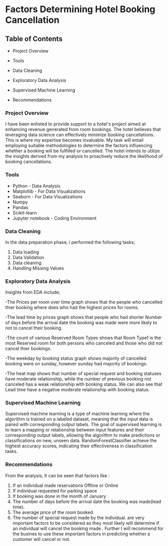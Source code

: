 # Factors Determining Hotel Booking Cancellation

## Table of Contents
  - Project Overview

  - Tools

  - Data Cleaning
    
  - Exploratory Data Analysis

  - Supervised Machine Learning

  - Recommendations

### Project Overview
I have been enlisted to provide support to a hotel's project aimed at enhancing revenue generated from room bookings. The hotel believes that leveraging data science can effectively minimize booking cancellations. This is where my expertise becomes invaluable.
My task will entail employing suitable methodologies to determine the factors influencing whether a booking will be fulfilled or cancelled. The hotel intends to utilize the insights derived from my analysis to proactively reduce the likelihood of booking cancellations.

### Tools
 - Python - Data Analysis
 - Matplotlib - For Data Visualizations
 - Seaborn - For Data Visualizations
 - Numpy
 - Pandas
 - Scikit-learn
 - Jupyter notebook - Coding Environment 

### Data Cleaning
In the data preparation phase, i performed the following tasks;

1. Data loading
2. Data Validation
3. Data cleaning
4. Handling Missing Values

### Exploratory Data Analysis
Insights from EDA include;

 -The Prices per room over time graph shows that the people who cancelled thier booking where does who had the highest prices for rooms.
 
 -The lead time by prices graph shows that people who had shorter Number of days before the arrival date the booking was made were more likely to not to cancel their booking.
 
 -The count of various Reserved Room Types shows that Room Type1 is the most Reserved room for both persons who canceled and those who did not cancel thier bookings.
 
 -The weekday by booking status graph shows majority of cancelled booking were on sunday, however sunday had majority of bookings.
 
 -The heat map shows that number of special request and booking statuses have moderate relationship, while the number of previous booking not canceled has a weak relationship with booking status. We can also see that Lead time have a negative moderate relationship with booking status.
 
### Supervised Machine Learning
Supervised machine learning is a type of machine learning where the algorithm is trained on a labeled dataset, meaning that the input data is paired with corresponding output labels. The goal of supervised learning is to learn a mapping or relationship between input features and their corresponding output labels, allowing the algorithm to make predictions or classifications on new, unseen data. RandomForestClassifier achieve the highest accuracy scores, indicating their effectiveness in classification tasks.

### Recommendations
From the analysis, It can be seen that factors like :

 1. If an individual made reservations Offline or Online
 2. If individual requested for parking space
 3. If booking was done in the month of January
 4. The number of days before the arrival date the booking was made(lead time).
 5. The average price of the room booked
 6. The number of special request made by the individual. are very important factors to be considered as they most likely will determine if an individual will cancel the booking made .
Further I will recommend for the busines to use these important factors in predicting whether a customer will cancel or not.
